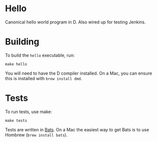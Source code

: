# Hello

Canonical hello world program in D. Also wired up for testing Jenkins.

# Building

To build the `hello` executable, run:

    make hello

You will need to have the D compiler installed. On a Mac, you can ensure this is installed with `brew install dmd`.


# Tests

To run tests, use make:

    make tests

Tests are written in [Bats](https://github.com/sstephenson/bats). On a Mac the easiest way to get Bats is to use Hombrew (`brew install bats`).
